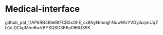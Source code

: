 # Medical-interface

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